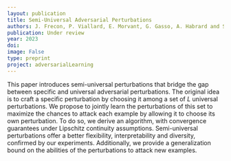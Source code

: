 ```yaml
---
layout: publication
title: Semi-Universal Adversarial Perturbations
authors: J. Frecon, P. Viallard, E. Morvant, G. Gasso, A. Habrard and S. Canu
publication: Under review
year: 2023
doi:
image: False
type: preprint
project: adversarialLearning
---
```



This paper introduces semi-universal perturbations that bridge the gap between specific and universal adversarial perturbations. The original idea is to craft a specific perturbation by choosing it among a set of $L$ universal perturbations. We propose to jointly learn the perturbations of this set to maximize the chances to attack each example by allowing it to choose its own perturbation. To do so,  we derive an algorithm, with convergence guarantees under Lipschitz continuity assumptions. Semi-universal perturbations offer a better flexibility, interpretability and diversity, confirmed by our experiments. Additionally, we provide a generalization bound on the abilities of the perturbations to attack new examples.
